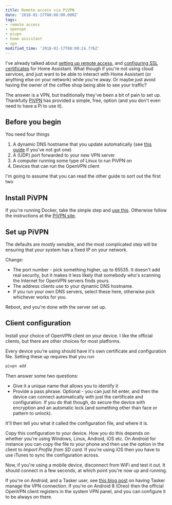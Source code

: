 ```yaml
---
title: Remote access via PiVPN
date: '2018-01-17T08:00:00.000Z'
tags:
- remote access
- openvpn
- pivpn
- home assistant
- vpn
modified_time: '2018-01-17T08:00:24.776Z'
---
```


I've already talked about [setting up remote access](/remote-access-for-home-assistant-and/), and [configuring SSL certificates](/letsencrypt-with-home-assistant/) for Home Assistant. What though if you're not using cloud services, and just want to be able to interact with Home Assistant (or anything else on your network) while you're away. Or maybe just avoid having the owner of the coffee shop being able to see your traffic?

The answer is a VPN, but traditionally they've been a bit of pain to set up. Thankfully [PiVPN](http://www.pivpn.io/) has provided a simple, free, option (and you don't even need to have a Pi to use it).

## Before you begin

You need four things

1.  A dynamic DNS hostname that you update automatically (see [this guide](/remote-access-for-home-assistant-and/) if you've not got one)
2.  A (UDP) port forwarded to your new VPN server
3.  A computer running some type of Linux to run PiVPN on
4.  Devices that can run the OpenVPN client

I'm going to assume that you can read the other guide to sort out the first two

## Install PiVPN

If you're running Docker, take the simple step and [use this](https://github.com/InnovativeInventor/docker-pivpn). Otherwise follow the instructions at the [PiVPN site](http://www.pivpn.io/).

## Set up PiVPN

The defaults are mostly sensible, and the most complicated step will be ensuring that your system has a fixed IP on your network.

Change:

* The port number - pick something higher, up to 65535. It doesn't add real security, but it makes it less likely that somebody who's scanning the Internet for OpenVPN servers finds yours.
* The address clients use to your dynamic DNS hostname.
* If you run your own DNS servers, select these here, otherwise pick whichever works for you.

Reboot, and you're done with the server set up.

## Client configuration

Install your choice of OpenVPN client on your device. I like the official clients, but there are other choices for most platforms.

Every device you're using should have it's own certificate and configuration file. Setting these up requires that you run

```bash
pivpn add
```

Then answer some two questions:

* Give it a unique name that allows you to identify it
* Provide a pass phrase. Optional - you can just hit enter, and then the device can connect automatically with just the certificate and configuration. If you do that though, do secure the device with encryption and an automatic lock (and something other than face or pattern to unlock).

It'll then tell you what it called the configuration file, and where it is.

Copy this configuration to your device. How you do this depends on whether you're using Windows, Linux, Android, iOS etc. On Android for instance you can copy the file to your phone and then use the option in the client to _Import Profile from SD card_. If you're using iOS then you have to use iTunes to sync the configuration across.

Now, if you're using a mobile device, disconnect from WiFi and test it out. It should connect in a few seconds, at which point you're now up and running.

If you're on Android, and a Tasker user, see [this blog post](https://collinmbarrett.com/android-tasker-openvpn/) on having Tasker manage the VPN connection. If you're on Android 8 (Oreo) then the official OpenVPN client registers in the system VPN panel, and you can configure it to be always on there.
